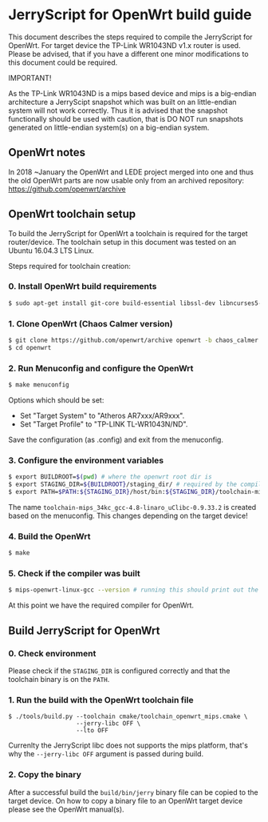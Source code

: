 # JerryScript for OpenWrt build guide

This document describes the steps required to compile the JerryScript
for OpenWrt. For target device the TP-Link WR1043ND v1.x router is
used. Please be advised, that if you have a different one minor
modifications to this document could be required.

IMPORTANT!

As the TP-Link WR1043ND is a mips based device and mips is a big-endian
architecture a JerryScipt snapshot which was built on an little-endian
system will not work correctly. Thus it is advised that the
snapshot functionally should be used with caution, that is
DO NOT run snapshots generated on little-endian system(s) on
a big-endian system.

## OpenWrt notes

In 2018 ~January the OpenWrt and LEDE project merged into one
and thus the old OpenWrt parts are now usable only from
an archived repository: https://github.com/openwrt/archive

## OpenWrt toolchain setup

To build the JerryScript for OpenWrt a toolchain is required for
the target router/device. The toolchain setup in this document was
tested on an Ubuntu 16.04.3 LTS Linux.

Steps required for toolchain creation:

### 0. Install OpenWrt build requirements
```sh
$ sudo apt-get install git-core build-essential libssl-dev libncurses5-dev unzip gawk zlib1g-dev subversion mercurial
```

### 1. Clone OpenWrt (Chaos Calmer version)

```sh
$ git clone https://github.com/openwrt/archive openwrt -b chaos_calmer
$ cd openwrt
```

### 2. Run Menuconfig and configure the OpenWrt

```sh
$ make menuconfig
```

Options which should be set:
* Set "Target System" to "Atheros AR7xxx/AR9xxx".
* Set "Target Profile" to "TP-LINK TL-WR1043N/ND".

Save the configuration (as .config) and exit from the menuconfig.

### 3. Configure the environment variables

```sh
$ export BUILDROOT=$(pwd) # where the openwrt root dir is
$ export STAGING_DIR=${BUILDROOT}/staging_dir/ # required by the compiler
$ export PATH=$PATH:${STAGING_DIR}/host/bin:${STAGING_DIR}/toolchain-mips_34kc_gcc-4.8-linaro_uClibc-0.9.33.2/bin/
```

The name `toolchain-mips_34kc_gcc-4.8-linaro_uClibc-0.9.33.2` is created based on the menuconfig.
This changes depending on the target device!

### 4. Build the OpenWrt

```sh
$ make
```

### 5. Check if the compiler was built

```sh
$ mips-openwrt-linux-gcc --version # running this should print out the version information
```

At this point we have the required compiler for OpenWrt.

## Build JerryScript for OpenWrt

### 0. Check environment

Please check if the `STAGING_DIR` is configured correctly and that the toolchain binary is on the `PATH`.

### 1. Run the build with the OpenWrt toolchain file

```
$ ./tools/build.py --toolchain cmake/toolchain_openwrt_mips.cmake \
                   --jerry-libc OFF \
                   --lto OFF
```

Currenlty the JerryScript libc does not supports the mips platform, that's why the `--jerry-libc OFF` argument
is passed during build.

### 2. Copy the binary

After a successful build the `build/bin/jerry` binary file can be copied to the target device.
On how to copy a binary file to an OpenWrt target device please see the OpenWrt manual(s).
